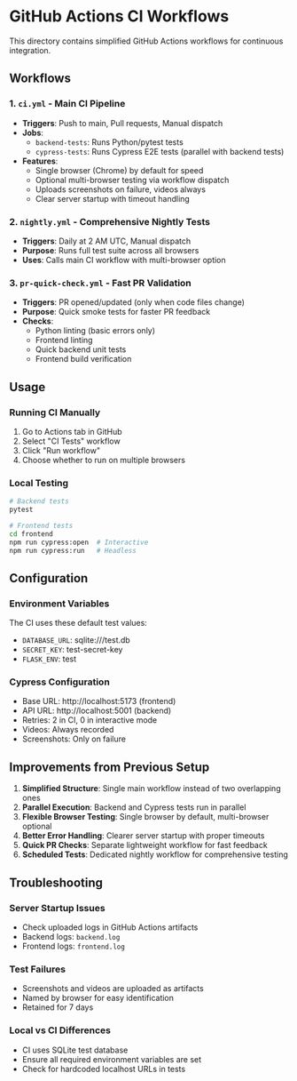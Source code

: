# GitHub Actions CI Workflows

This directory contains simplified GitHub Actions workflows for continuous integration.

## Workflows

### 1. `ci.yml` - Main CI Pipeline
- **Triggers**: Push to main, Pull requests, Manual dispatch
- **Jobs**:
  - `backend-tests`: Runs Python/pytest tests
  - `cypress-tests`: Runs Cypress E2E tests (parallel with backend tests)
- **Features**:
  - Single browser (Chrome) by default for speed
  - Optional multi-browser testing via workflow dispatch
  - Uploads screenshots on failure, videos always
  - Clear server startup with timeout handling

### 2. `nightly.yml` - Comprehensive Nightly Tests
- **Triggers**: Daily at 2 AM UTC, Manual dispatch
- **Purpose**: Runs full test suite across all browsers
- **Uses**: Calls main CI workflow with multi-browser option

### 3. `pr-quick-check.yml` - Fast PR Validation
- **Triggers**: PR opened/updated (only when code files change)
- **Purpose**: Quick smoke tests for faster PR feedback
- **Checks**:
  - Python linting (basic errors only)
  - Frontend linting
  - Quick backend unit tests
  - Frontend build verification

## Usage

### Running CI Manually
1. Go to Actions tab in GitHub
2. Select "CI Tests" workflow
3. Click "Run workflow"
4. Choose whether to run on multiple browsers

### Local Testing
```bash
# Backend tests
pytest

# Frontend tests
cd frontend
npm run cypress:open  # Interactive
npm run cypress:run   # Headless
```

## Configuration

### Environment Variables
The CI uses these default test values:
- `DATABASE_URL`: sqlite:///test.db
- `SECRET_KEY`: test-secret-key
- `FLASK_ENV`: test

### Cypress Configuration
- Base URL: http://localhost:5173 (frontend)
- API URL: http://localhost:5001 (backend)
- Retries: 2 in CI, 0 in interactive mode
- Videos: Always recorded
- Screenshots: Only on failure

## Improvements from Previous Setup

1. **Simplified Structure**: Single main workflow instead of two overlapping ones
2. **Parallel Execution**: Backend and Cypress tests run in parallel
3. **Flexible Browser Testing**: Single browser by default, multi-browser optional
4. **Better Error Handling**: Clearer server startup with proper timeouts
5. **Quick PR Checks**: Separate lightweight workflow for fast feedback
6. **Scheduled Tests**: Dedicated nightly workflow for comprehensive testing

## Troubleshooting

### Server Startup Issues
- Check uploaded logs in GitHub Actions artifacts
- Backend logs: `backend.log`
- Frontend logs: `frontend.log`

### Test Failures
- Screenshots and videos are uploaded as artifacts
- Named by browser for easy identification
- Retained for 7 days

### Local vs CI Differences
- CI uses SQLite test database
- Ensure all required environment variables are set
- Check for hardcoded localhost URLs in tests